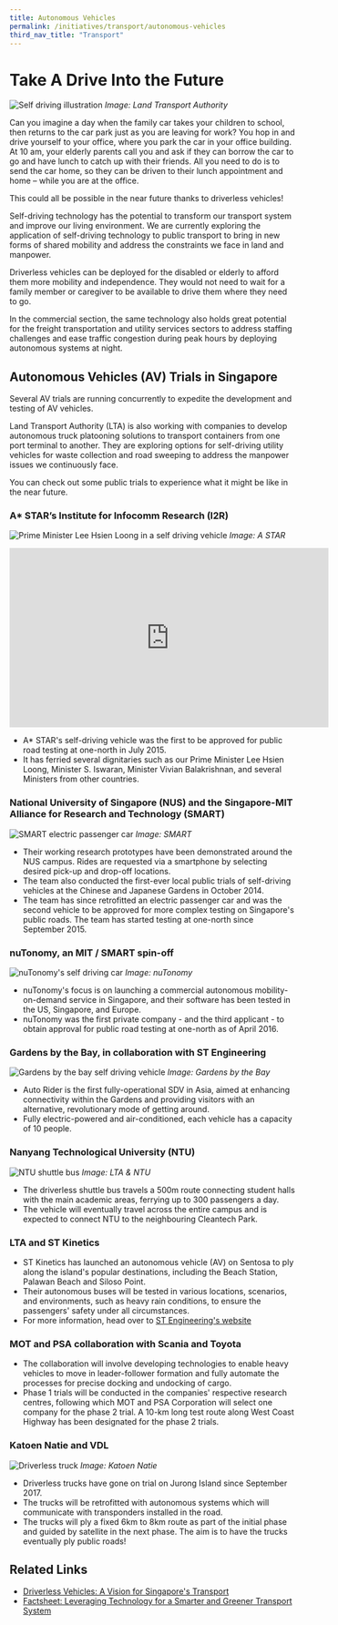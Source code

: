 ```yaml
---
title: Autonomous Vehicles
permalink: /initiatives/transport/autonomous-vehicles
third_nav_title: "Transport"
---
```


# Take A Drive Into the Future 

![Self driving illustration](/images/initiatives/self-driving-vehicle-lta.jpg)
*Image: Land Transport Authority*

Can you imagine a day when the family car takes your children to school, then returns to the car park just as you are leaving for work? You hop in and drive yourself to your office, where you park the car in your office building. At 10 am, your elderly parents call you and ask if they can borrow the car to go and have lunch to catch up with their friends. All you need to do is to send the car home, so they can be driven to their lunch appointment and home – while you are at the office. 

This could all be possible in the near future thanks to driverless vehicles!

Self-driving technology has the potential to transform our transport system and improve our living environment. We are currently exploring the application of self-driving technology to public transport to bring in new forms of shared mobility and address the constraints we face in land and manpower. 

Driverless vehicles can be deployed for the disabled or elderly to afford them more mobility and independence. They would not need to wait for a family member or caregiver to be available to drive them where they need to go. 

In the commercial section, the same technology also holds great potential for the freight transportation and utility services sectors to address staffing challenges and ease traffic congestion during peak hours by deploying autonomous systems at night.

## Autonomous Vehicles (AV) Trials in Singapore

Several AV trials are running concurrently to expedite the development and testing of AV vehicles.  

Land Transport Authority (LTA) is also working with companies to develop autonomous truck platooning solutions to transport containers from one port terminal to another. They are exploring options for self-driving utility vehicles for waste collection and road sweeping to address the manpower issues we continuously face.

You can check out some public trials to experience what it might be like in the near future. 
 
### A* STAR’s Institute for Infocomm Research (I2R)

![Prime Minister Lee Hsien Loong in a self driving vehicle](/images/initiatives/smart-nation-pm-sdv.jpg)
*Image: A STAR*
  
<iframe width="560" height="315" src="https://www.youtube.com/embed/cUDgTRxP4ks" frameborder="0" allow="accelerometer; autoplay; clipboard-write; encrypted-media; gyroscope; picture-in-picture" allowfullscreen></iframe>

-	A* STAR's self-driving vehicle was the first to be approved for public road testing at one-north in July 2015.
-	It has ferried several dignitaries such as our Prime Minister Lee Hsien Loong, Minister S. Iswaran, Minister Vivian Balakrishnan, and several Ministers from other countries.

### National University of Singapore (NUS) and the Singapore-MIT Alliance for Research and Technology (SMART)

![SMART electric passenger car](/images/initiatives/SMART-SDV-r.jpg)
*Image: SMART*

-	Their working research prototypes have been demonstrated around the NUS campus. Rides are requested via a smartphone by selecting desired pick-up and drop-off locations.
-	The team also conducted the first-ever local public trials of self-driving vehicles at the Chinese and Japanese Gardens in October 2014.
-	The team has since retrofitted an electric passenger car and was the second vehicle to be approved for more complex testing on Singapore's public roads. The team has started testing at one-north since September 2015.

### nuTonomy, an MIT / SMART spin-off

![nuTonomy's self driving car](/images/initiatives/nuTonomy.jpg)
*Image: nuTonomy*

- nuTonomy's focus is on launching a commercial autonomous mobility-on-demand service in Singapore, and their software has been tested in the US, Singapore, and Europe.
- nuTonomy was the first private company - and the third applicant - to obtain approval for public road testing at one-north as of April 2016.

### Gardens by the Bay, in collaboration with ST Engineering

![Gardens by the bay self driving vehicle](/images/initiatives/sdv-garden-by-the-bay.jpg)
*Image: Gardens by the Bay*

- Auto Rider is the first fully-operational SDV in Asia, aimed at enhancing connectivity within the Gardens and providing visitors with an alternative, revolutionary mode of getting around.
- Fully electric-powered and air-conditioned, each vehicle has a capacity of 10 people.

### Nanyang Technological University (NTU)

![NTU shuttle bus](/images/initiatives/ntu-shuttle-bus.jpeg)
*Image: LTA & NTU*

- The driverless shuttle bus travels a 500m route connecting student halls with the main academic areas, ferrying up to 300 passengers a day.
- The vehicle will eventually travel across the entire campus and is expected to connect NTU to the neighbouring Cleantech Park.

### LTA and ST Kinetics

- ST Kinetics has launched an autonomous vehicle (AV) on Sentosa to ply along the island's popular destinations, including the Beach Station, Palawan Beach and Siloso Point. 
- Their autonomous buses will be tested in various locations, scenarios, and environments, such as heavy rain conditions, to ensure the passengers' safety under all circumstances. 
- For more information, head over to <a href="https://www.stengg.com/en/innovation/driving-into-the-future-with-autonomous-buses/" target="_blank">ST Engineering's website</a>

### MOT and PSA collaboration with Scania and Toyota

-	The collaboration will involve developing technologies to enable heavy vehicles to move in leader-follower formation and fully automate the processes for precise docking and undocking of cargo.
- Phase 1 trials will be conducted in the companies' respective research centres, following which MOT and PSA Corporation will select one company for the phase 2 trial. A 10-km long test route along West Coast Highway has been designated for the phase 2 trials.
 
### Katoen Natie and VDL

![Driverless truck](/images/initiatives/driverless-truck-r.jpg)
*Image: Katoen Natie*

-	Driverless trucks have gone on trial on Jurong Island since September 2017.
- The trucks will be retrofitted with autonomous systems which will communicate with transponders installed in the road. 
- The trucks will ply a fixed 6km to 8km route as part of the initial phase and guided by satellite in the next phase. The aim is to have the trucks eventually ply public roads!


## Related Links
- <a href="https://www.mot.gov.sg/Transport-Matters/motoring/detail/driverless-vehicles-a-vision-for-singapore-s-transport" target="_blank">Driverless Vehicles: A Vision for Singapore's Transport</a>
- <a href="https://www.lta.gov.sg/content/ltagov/en/newsroom/2017/3/2/factsheet-leveraging-technology-for-a-smarter-and-greener-transport-system.html" target="_blank">Factsheet: Leveraging Technology for a Smarter and Greener Transport System</a>
